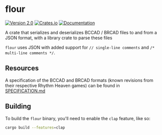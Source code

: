 # flour

[![Version 2.0](https://img.shields.io/badge/version-v2.0-red)](https://github.com/patataofcourse/flour/releases/v2.0.0)
[![Crates.io](https://img.shields.io/badge/crates.io-v2.0-brightgreen)](https://crates.io/crates/flour/)
[![Documentation](https://img.shields.io/badge/docs.rs-v2.0-brightgreen)](https://docs.rs/flour/)

A crate that serializes and deserializes BCCAD / BRCAD files to and from a JSON format, with a library crate to parse these files

`flour` uses JSON with added support for `// single-line comments` and `/* multi-line comments */`.

## Resources
A specification of the BCCAD and BRCAD formats (known revisions from their respective Rhythm Heaven games) can be found in [SPECIFICATION.md](./SPECIFICATION.md)

## Building

To build the `flour` binary, you'll need to enable the `clap` feature, like so:
```sh
cargo build --features=clap 
```